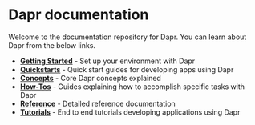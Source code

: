 # Dapr documentation

Welcome to the documentation repository for Dapr. You can learn about Dapr from the below links.

 -  **[Getting Started](/getting-started)** - Set up your environment with Dapr
 - **[Quickstarts](/quickstart)** - Quick start guides for developing apps using Dapr
 - **[Concepts](/concepts)** - Core Dapr concepts explained
 - **[How-Tos](/howto)** - Guides explaining how to accomplish specific tasks with Dapr
 - **[Reference](/reference)** - Detailed reference documentation
 - **[Tutorials](/tutorials)** - End to end tutorials developing applications using Dapr
